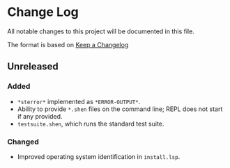 # Change Log

All notable changes to this project will be documented in this file.

The format is based on [Keep a Changelog](http://keepachangelog.com/)

## Unreleased

### Added
  - `*sterror*` implemented as `*ERROR-OUTPUT*`.
  - Ability to provide `*.shen` files on the command line; REPL does not start if any provided.
  - `testsuite.shen`, which runs the standard test suite.

### Changed
  - Improved operating system identification in `install.lsp`.
